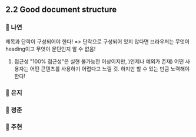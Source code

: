 ## 2.2 Good document structure

### 📝 나연

제목과 단락이 구성되어야 한다!
=> 단락으로 구성되어 있지 않다면 브라우저는 무엇이 heading이고 무엇이 문단인지 알 수 없음!

1. 접근성
   "100% 접근성"은 실현 불가능한 이상이지만, )언제나 예외가 존재) 어떤 사용자는 어떤 콘텐츠를 사용하기 어렵다고 느낄 것. 하지만 할 수 있는 만큼 노력해야 한다!

### 📝 은지

### 📝 정준

### 📝 주현
